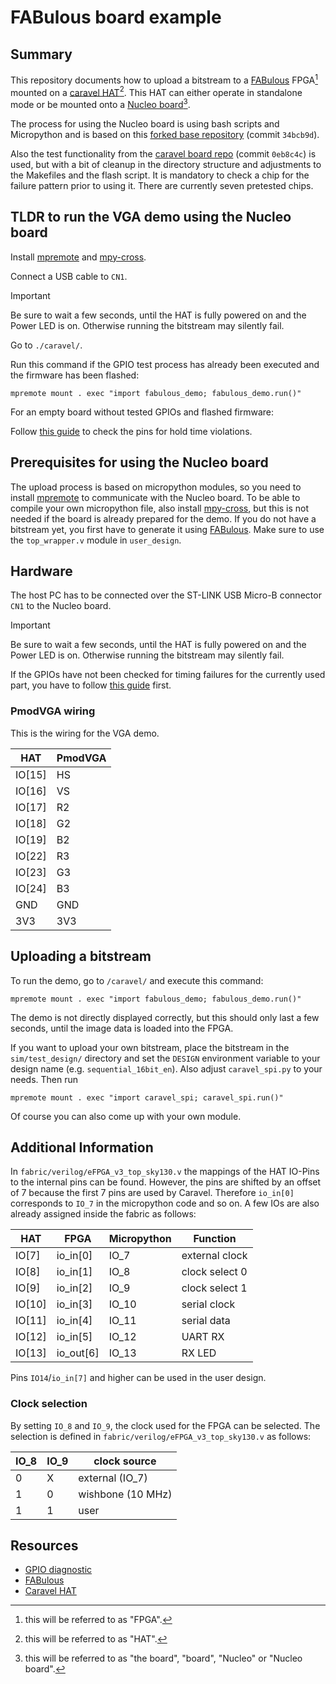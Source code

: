 # FABulous board example

## Summary

This repository documents how to upload a bitstream to a
[FABulous](https://github.com/FPGA-Research-Manchester/FABulous) FPGA[^1]
mounted on a [caravel
HAT](https://github.com/efabless/caravel_board/tree/main/hardware/nucleo/caravel_nucleo)[^2].
This HAT can either operate in standalone mode or be
mounted onto a [Nucleo
board](https://www.st.com/en/evaluation-tools/nucleo-f746zg.html#overview)[^3].

The process for using the Nucleo board is using bash scripts and Micropython and
is based on this
[forked base repository](https://github.com/gatecat/fabulous-mpw2-bringup)
(commit `34bcb9d`).

Also the test functionality from the [caravel board
repo](https://github.com/efabless/caravel_board/tree/main) (commit
`0eb8c4c`) is used, but with a bit of cleanup in the directory structure and
adjustments to the Makefiles and the flash script. It is mandatory to check a
chip for the failure pattern prior to using it. There are currently seven
pretested chips.

## TLDR to run the VGA demo using the Nucleo board

Install [mpremote](https://pypi.org/project/mpremote)
and
[mpy-cross](https://pypi.org/project/mpy-cross/).

Connect a USB cable to `CN1`.

> [!IMPORTANT]
> Be sure to wait a few seconds, until the HAT is fully powered on and
> the Power LED is on. Otherwise running the bitstream may silently
> fail.

Go to `./caravel/`.

Run this command if the GPIO test process has already been executed and the
firmware has been flashed:

```console
mpremote mount . exec "import fabulous_demo; fabulous_demo.run()"
```

For an empty board without tested GPIOs and flashed firmware:

Follow [this guide](./gpio_test/nucleo_firmware/)
to check the pins for hold time violations.

## Prerequisites for using the Nucleo board

The upload process is based on micropython modules, so you
need to install [mpremote](https://pypi.org/project/mpremote)
to communicate with the Nucleo board.
To be able to compile your own
micropython file, also install [mpy-cross](https://pypi.org/project/mpy-cross/),
but this is not needed if the board is already prepared for the demo.
If you do not have a bitstream yet, you first have to generate it
using [FABulous](https://github.com/FPGA-Research-Manchester/FABulous).
Make sure to use the `top_wrapper.v` module in `user_design`.

## Hardware

The host PC has to be connected over the ST-LINK USB Micro-B connector  `CN1`
to the Nucleo board.

> [!IMPORTANT]
> Be sure to wait a few seconds, until the HAT is fully powered on and
> the Power LED is on. Otherwise running the bitstream may silently
> fail.

If the GPIOs have not been checked for timing failures for the currently used
part, you have to follow [this guide](./gpio_test/nucleo_firmware/) first.

### PmodVGA wiring

This is the wiring for the VGA demo.

| HAT | PmodVGA |
|-------------|---------|
|  IO[15]     |  HS     |
|  IO[16]     |  VS     |
|  IO[17]     |  R2     |
|  IO[18]     |  G2     |
|  IO[19]     |  B2     |
|  IO[22]     |  R3     |
|  IO[23]     |  G3     |
|  IO[24]     |  B3     |
|  GND        |  GND    |
|  3V3        |  3V3    |

## Uploading a bitstream

To run the demo, go to `/caravel/` and execute this command:

```console
mpremote mount . exec "import fabulous_demo; fabulous_demo.run()"
```

The demo is not directly displayed correctly, but this
should only last a few seconds, until the image data is loaded into the FPGA.

If you want to upload your own bitstream, place the bitstream in the
`sim/test_design/` directory and set the `DESIGN` environment variable
to your design name (e.g. `sequential_16bit_en`). Also adjust
`caravel_spi.py` to your needs. Then run

```console
mpremote mount . exec "import caravel_spi; caravel_spi.run()"
```

Of course you can also come up with your own module.

## Additional Information

In `fabric/verilog/eFPGA_v3_top_sky130.v` the mappings of the HAT
IO-Pins to the internal pins can be found. However, the pins are shifted by an
offset of 7
because the first 7 pins are used by Caravel.
Therefore `io_in[0]` corresponds to `IO_7` in the micropython code and
so on. A few IOs are also already assigned inside the fabric as follows:

| HAT         | FPGA     | Micropython | Function       |
|-------------|----------|-------------|----------------|
|  IO[7]      | io_in[0] | IO_7        | external clock |
|  IO[8]      | io_in[1] | IO_8        | clock select 0 |
|  IO[9]      | io_in[2] | IO_9        | clock select 1 |
|  IO[10]     | io_in[3] | IO_10       | serial clock   |
|  IO[11]     | io_in[4] | IO_11       | serial data    |
|  IO[12]     | io_in[5] | IO_12       | UART RX        |
|  IO[13]     | io_out[6] | IO_13       | RX LED        |

Pins `IO14`/`io_in[7]` and higher can be used in the user design.

### Clock selection

By setting `IO_8` and `IO_9`, the clock used for the FPGA can be selected.
The selection is defined in `fabric/verilog/eFPGA_v3_top_sky130.v` as follows:

| IO_8 | IO_9 | clock source        |
|------|------|---------------------|
|  0   |  X   | external (IO_7)     |
|  1   |  0   | wishbone (10 MHz)   |
|  1   |  1   | user                |

## Resources

- [GPIO diagnostic](https://github.com/efabless/caravel_board/tree/main/firmware/mpw2-5/nucleo)
- [FABulous](https://github.com/FPGA-Research-Manchester/FABulous)
- [Caravel HAT](https://github.com/efabless/caravel_board/tree/main/hardware/nucleo/caravel_nucleo)

[^1]: this will be referred to as "FPGA".
[^2]: this will be referred to as "HAT".
[^3]: this will be referred to as "the board", "board", "Nucleo" or "Nucleo
  board".

